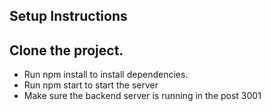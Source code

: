 ## Setup Instructions

## Clone the project.
- Run npm install to install dependencies.
- Run npm start to start the server
- Make sure the backend server is running in the post 3001

